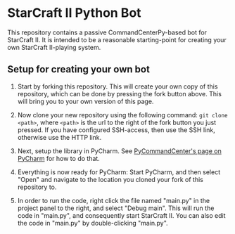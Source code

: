 # StarCraft II Python Bot
This repository contains a passive CommandCenterPy-based bot for StarCraft II. It is intended to be a reasonable starting-point for creating your own StarCraft II-playing system.

## Setup for creating your own bot
1. Start by forking this repository. This will create your own copy of this repository, which can be done by pressing the fork button above. This will bring you to your own version of this page.

2. Now clone your new repository using the following command: `git clone <path>`, where `<path>` is the url to the right of the fork button you just pressed. If you have configured SSH-access, then use the SSH link, otherwise use the HTTP link.

3. Next, setup the library in PyCharm. See [PyCommandCenter's page on PyCharm] for how to do that.

4. Everything is now ready for PyCharm: Start PyCharm, and then select "Open" and navigate to the location you cloned your fork of this repository to.

5. In order to run the code, right click the file named "main.py" in the project panel to the right, and select "Debug main". This will run the code in "main.py", and consequently start StarCraft II. You can also edit the code in "main.py" by double-clicking "main.py".


[PyCommandCenter's page on PyCharm]: https://gitlab.ida.liu.se/course-starcraft-ai/pycommandcenter/blob/master/pycharm.md
